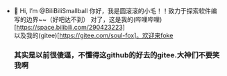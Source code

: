 - 👋 Hi, I’m @BiliBiliSmallball
你好，我是圆滚滚的小毛！！致力于探索软件编写的边界~~（好吧达不到）
对了，这是我的(哔哩哔哩)[https://space.bilibili.com/290423223]  
以及我的(gitee)[https://gitee.com/soul-fox]。欢迎来foke<br><h3>其实是以前很傻逼，不懂得这github的好去的gitee.大神们不要笑我啊</h3>

<!---
BiliBiliSmallball/BiliBiliSmallball is a ✨ special ✨ repository because its `README.md` (this file) appears on your GitHub profile.
You can click the Preview link to take a look at your changes.
--->
